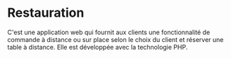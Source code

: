 # Restauration
C'est une application web qui fournit aux clients une fonctionnalité de commande à distance ou sur place selon le choix du client et réserver une table à distance.
Elle est développée avec la technologie PHP.  
